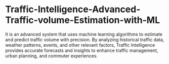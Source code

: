 # Traffic-Intelligence-Advanced-Traffic-volume-Estimation-with-ML
It is an advanced system that uses machine learning algorithms to estimate and predict traffic volume with precision. By analyzing historical traffic data, weather patterns, events, and other relevant factors, Traffic Intelligence provides accurate forecasts and insights to enhance traffic management, urban planning, and commuter experiences.
